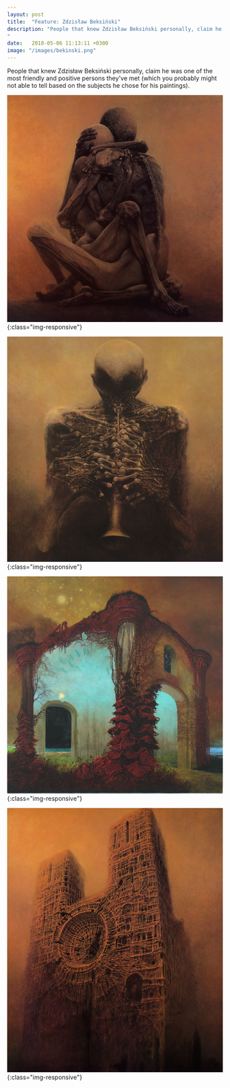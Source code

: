 ```yaml
---
layout: post
title:  "Feature: Zdzisław Beksiński"
description: "People that knew Zdzisław Beksiński personally, claim he was one of the most friendly and positive persons they’ve met (which you probably might not able to tell based on the subjects he chose for his paintings).
"
date:   2018-05-06 11:13:11 +0300
image: "/images/bekinski.png"
---
```

People that knew Zdzisław Beksiński personally, claim he was one of the most friendly and positive persons they've met (which you probably might not able to tell based on the subjects he chose for his paintings).

![crowd](/images/bekinski1.jpg){:class="img-responsive"}

![crowd](/images/bekinski.jpg){:class="img-responsive"}

![crowd](/images/bekinski2.jpg){:class="img-responsive"}

![crowd](/images/bekinski4.jpg){:class="img-responsive"}
